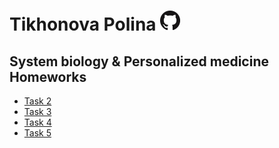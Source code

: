 # Tikhonova Polina  [![Альтернативный текст](../GitHub-Mark-32px.png "Вернуться в репозиторий")](https://github.com/PollyTikhonova/bioinformatics_homeworks/blob/master/Pesonalized_medicine)
## System biology & Personalized medicine Homeworks

* [Task 2](https://PollyTikhonova.github.io/bioinformatics_homeworks/Pesonalized_medicine/task_2)
* [Task 3](https://PollyTikhonova.github.io/bioinformatics_homeworks/Pesonalized_medicine/task_3)
* [Task 4](https://PollyTikhonova.github.io/bioinformatics_homeworks/Pesonalized_medicine/task_4/Tikhonva_task4.R)
* [Task 5](https://PollyTikhonova.github.io/bioinformatics_homeworks/Pesonalized_medicine/task_5)
